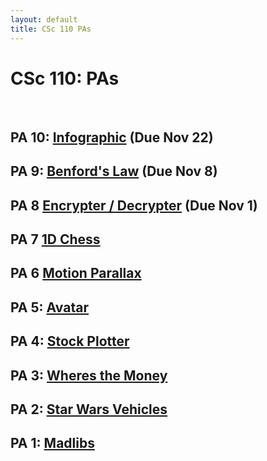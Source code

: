 ```yaml
---
layout: default
title: CSc 110 PAs
---
```


# CSc 110: PAs 

<br/>

## PA 10: [Infographic](./infographic/index.html) (Due Nov 22)
 
## PA 9: [Benford's Law](./benfords_law/index.html) (Due Nov 8)

## PA 8 [Encrypter / Decrypter](./encrypter_decrypter/index.html) (Due Nov 1)

## PA 7 [1D Chess](./1d_chess/index.html)

## PA 6 [Motion Parallax](./motion_parallax/index.html)

## PA 5: [Avatar](./avatar/index.html)

## PA 4: [Stock Plotter](./stock_plotter/index.html)

## PA 3: [Wheres the Money](./wheres_the_money/index.html)

## PA 2: [Star Wars Vehicles](./starwars/index.html)

## PA 1: [Madlibs](./madlibs/index.html)

<br />



